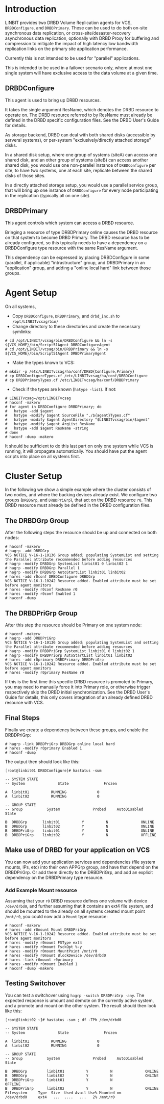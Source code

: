 # Introduction
LINBIT provides two DRBD Volume Replication agents for VCS, `DRBDConfigure`, and `DRBDPrimary`.
These can be used to do both on-site synchronous data replication, or
cross-site/desaster-recovery asynchronous data replication,
optionally with DRBD Proxy for buffering and compression to mitigate the impact
of high latency low bandwidth replication links on the primary site application performance.

Currently this is not intended to be used for "parallel" applications.

This is intended to be used in a failover scenario only, where at most one
single system will have exclusive access to the data volume at a given time.

## DRBDConfigure
This agent is used to bring up DRBD resources.

It takes the single argument ResName, which denotes the DRBD resource to
operate on.  The DRBD resource referred to by ResName must already be defined
in the DRBD specific configuration files.  See the DRBD User's Guide for
details.

As storage backend, DRBD can deal with both shared disks (accessible by
serveral systems), or per-system "exclusively/directly attached storage" disks.

In a shared disk setup, where one group of systems (siteA) can access one shared disk,
and an other group of systems (siteB) can access another shared disk, you would
use one non-parallel instance of `DRBDConfigure` per site, to have two systems,
one at each site, replicate between the shared disks of those sites.

In a directly attached storage setup, you would use a parallel service group,
that will bring up one instance of `DRBDConfigure` for every node participating
in the replication (typically all on one site).

## DRBDPrimary
This agent controls which system can access a DRBD resource.

Bringing a resource of type DRBDPrimary online causes the DRBD resource on that
system to become DRBD Primary. The DRBD resource has to be already configured,
so this typically needs to have a dependency on a DRBDConfigure type resource
with the same ResName argument.

This dependency can be expressed by placing DRBDConfigure in some (parallel, if
applicable) "intrastructure" group, and DRBDPrimary in an "application" group,
and adding a "online local hard" link between those groups.

# Agent Setup
On all systems,
- Copy `DRBDConfigure`, `DRBDPrimary`, and `drbd_inc.sh` to `/opt/LINBITvcsag/bin/`
- Change directory to these directories and create the necessary symlinks:
```
# cd /opt/LINBIT/vcsag/bin/DRBDConfigure && ln -s ${VCS_HOME}/bin/Script51Agent DRBDConfigureAgent
# cd /opt/LINBIT/vcsag/bin/DRBDPrimary && ln -s ${VCS_HOME}/bin/Script51Agent DRBDPrimaryAgent
```
- Make the types known to VCS:
```
# mkdir -p /etc/LINBITvcsag/ha/conf/DRBD{Configure,Primary}
# cp DRBDConfigureTypes.cf /etc/LINBITvcsag/ha/conf/DRBDConfigure
# cp DRBDPrimaryTypes.cf /etc/LINBITvcsag/ha/conf/DRBDPrimary
```
- Check if the types are known (`hatype -list`). If not:
```
# LINBITvcsag=/opt/LINBITvcsag
# haconf -makerw
# for agent in DRBDConfigure DRBDPrimary; do
#   hatype -add $agent
#   hatype -modify $agent SourceFile "./${agent}Types.cf"
#   hatype -modify $agent AgentDirectory "$LINBITvcsag/bin/$agent"
#   hatype -modify $agent ArgList ResName
#   hatype -add $agent ResName -string
# done
# haconf -dump -makero
```
It should be sufficient to do this last part on only one system while VCS is running,
it will propagate automatically.  You should have put the agent scripts into
place on all systems first.

# Cluster Setup
In the following we show a simple example where the cluster consists of two nodes, and where the backing
devices already exist. We configure two groups (`DRBDGrp`, and `DRBDPriGrp`), that act on the DRBD resource `r0`.
This DRBD resource must already be defined in the DRBD configuration files.

## The DRBDGrp Group
After the following steps the resource should be up and connected on both nodes:

```
# haconf -makerw
# hagrp -add DRBDGrp
VCS NOTICE V-16-1-10136 Group added; populating SystemList and setting the Parallel attribute recommended before adding resources
# hagrp -modify DRBDGrp SystemList linbit01 0 linbit02 1
# hagrp -modify DRBDGrp Parallel 1
# hagrp -modify DRBDGrp AutoStartList linbit01 linbit02
# hares -add r0conf DRBDConfigure DRBDGrp
VCS NOTICE V-16-1-10242 Resource added. Enabled attribute must be set before agent monitors
# hares -modify r0conf ResName r0
# hares -modify r0conf Enabled 1
# haconf -dump
```

## The DRBDPriGrp Group
After this step the resource should be Primary on one system node:

```
# haconf -makerw
# hagrp -add DRBDPriGrp
VCS NOTICE V-16-1-10136 Group added; populating SystemList and setting the Parallel attribute recommended before adding resources
# hagrp -modify DRBDPriGrp SystemList linbit01 0 linbit02 1
# hagrp -modify DRBDPriGrp AutoStartList linbit01 linbit02
# hares -add r0primary DRBDPrimary DRBDPriGrp
VCS NOTICE V-16-1-10242 Resource added. Enabled attribute must be set before agent monitors
# hares -modify r0primary ResName r0
```

If this is the first time this specific DRBD resource is promoted to Primary,
you may need to manually force it into Primary role, or otherwise trigger
respectively skip the DRBD initial synchronization. See the DRBD User's Guide
for details, this only covers integration of an already defined DRBD resource
with VCS.

## Final Steps
Finally we create a dependency between these groups, and enable the DRBDPriGrp:
```
# hagrp -link DRBDPriGrp DRBDGrp online local hard
# hares -modify r0primary Enabled 1
# haconf -dump
```

The output then should look like this:

```
[root@linbit01 DRBDConfigure]# hastatus -sum

-- SYSTEM STATE
-- System               State                Frozen

A  linbit01          RUNNING              0
A  linbit02          RUNNING              0

-- GROUP STATE
-- Group           System               Probed     AutoDisabled    State

B  DRBDGrp       linbit01          Y          N               ONLINE
B  DRBDGrp       linbit02          Y          N               ONLINE
B  DRBDPriGrp    linbit01          Y          N               ONLINE
B  DRBDPriGrp    linbit02          Y          N               OFFLINE
```

## Make use of DRBD for your application on VCS
You can now add your application services and dependencies (file system mounts,
IPs, etc) into their own APPGrp group, and have that depend on the DRBDPriGrp.
Or add them directly to the DRBDPriGrp, and add an explicit dependency on the
DRBDPrimary type resource.

### Add Example Mount resource
Assuming that your `r0` DRBD resource defines one volume with device `/dev/drbd0`,
and further assuming that it contains an ext4 file system, and should be mounted to
the already on all systems created mount point `/mnt/r0`, you could now add a
`Mount` type resource:
```
# haconf -makerw
# hares -add r0mount Mount DRBDPriGrp
VCS NOTICE V-16-1-10242 Resource added. Enabled attribute must be set before agent monitors
# hares -modify r0mount FSType ext4
# hares -modify r0mount FsckOpt %-y
# hares -modify r0mount MountPoint /mnt/r0
# hares -modify r0mount BlockDevice /dev/drbd0
# hares -link r0mount r0primary
# hares -modify r0mount Enabled 1
# haconf -dump -makero
```

## Testing Switchover
You can test a switchover using `hagrp -switch DRBDPriGrp -any`.
The expected response is umount and demote on the currently active system,
and a promote and mount on the other system.
The result should then look like this:

```
[root@linbit02 ~]# hastatus -sum ; df -TPh /dev/drbd0

-- SYSTEM STATE
-- System               State                Frozen

A  linbit01          RUNNING              0
A  linbit02          RUNNING              0

-- GROUP STATE
-- Group           System               Probed     AutoDisabled    State

B  DRBDGrp         linbit01          Y          N               ONLINE
B  DRBDGrp         linbit02          Y          N               ONLINE
B  DRBDPriGrp      linbit01          Y          N               OFFLINE
B  DRBDPriGrp      linbit02          Y          N               ONLINE
Filesystem     Type  Size  Used Avail Use% Mounted on
/dev/drbd0     ext4   ...  ....   ...   2% /mnt/r0
```

